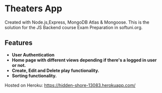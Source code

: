 # Theaters App
Created with Node.js,Express, MongoDB Atlas & Mongoose. 
This is the solution for the JS Backend course Exam Preparation in softuni.org.


## Features
- **User Authentication**
- **Home page with different views depending if there's a logged in user or not.**
- **Create, Edit and Delete play functionality.**
- **Sorting functionality.**


Hosted on Heroku: https://hidden-shore-13083.herokuapp.com/
